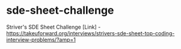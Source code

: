 # sde-sheet-challenge

Striver's SDE Sheet Challenge
[Link] - https://takeuforward.org/interviews/strivers-sde-sheet-top-coding-interview-problems/?amp=1
